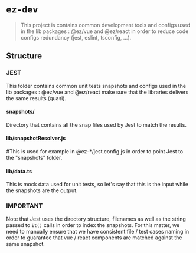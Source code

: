 # `ez-dev`

> This project is contains common development tools and configs used in the lib packages : @ez/vue and @ez/react in order to reduce code configs redundancy (jest, eslint, tsconfig, ...).

## Structure

### JEST

This folder contains common unit tests snapshots and configs used in the lib packages : @ez/vue and @ez/react make sure that the libraries delivers the same results (quasi).

#### snapshots/

Directory that contains all the snap files used by Jest to match the results.

#### lib/snapshotResolver.js

#This is used for example in @ez-*/jest.config.js in order to point Jest to the "snapshots" folder.

#### lib/data.ts

This is mock data used for unit tests, so let's say that this is the input while the snapshots are the output.

### IMPORTANT 

Note that Jest uses the directory structure, filenames as well as the string passed to `it()` calls in order to index the snapshots. For this matter, we need to manually ensure that we have consistent file / test cases naming in order to guarantee that vue / react components are matched against the same snapshot.
